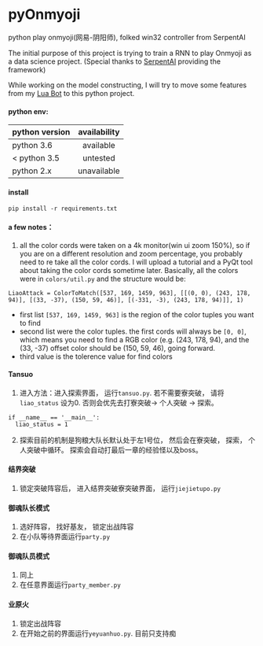 # pyOnmyoji
python play onmyoji(网易-阴阳师), folked win32 controller from SerpentAI

The initial purpose of this project is trying to train a RNN to play Onmyoji as a data science project. (Special thanks to [SerpentAI](https://github.com/SerpentAI/SerpentAI) providing the framework)

While working on the model constructing, I will try to move some features from my [Lua Bot](https://github.com/luoy2/yys_lua_script) to this python project.

#### python env:

| python version        | availability |
| ------------- |:-------------:|
|python 3.6| available |
|< python 3.5 | untested     |
|python 2.x| unavailable |


#### install
```
pip install -r requirements.txt
```



#### a few notes：
1. all the color cords were taken on a 4k monitor(win ui zoom 150%), so if you are on a different resolution and zoom percentage, you probably need to re take all the color cords. I will upload a tutorial and a PyQt tool about taking the color cords sometime later. Basically, all the colors were in `colors/util.py` and the structure would be:

```
LiaoAttack = ColorToMatch([537, 169, 1459, 963], [[(0, 0), (243, 178, 94)], [(33, -37), (150, 59, 46)], [(-331, -3), (243, 178, 94)]], 1)
```

  - first list `[537, 169, 1459, 963]` is the region of the color tuples you want to find
  - second list were the color tuples. the first cords will always be `[0, 0]`, which means you need to find a RGB color (e.g. (243, 178, 94), and the (33, -37) offset color should be (150, 59, 46), going forward.
  - third value is the tolerence value for find colors
 
 
 
 #### Tansuo
1. 进入方法：进入探索界面， 运行`tansuo.py`. 若不需要寮突破， 请将`liao_status` 设为0. 否则会优先去打寮突破-> 个人突破 -> 探索。
  ```
  if __name__ == '__main__':
    liao_status = 1
  ```
2. 探索目前的机制是狗粮大队长默认处于左1号位， 然后会在寮突破， 探索， 个人突破中循环。 探索会自动打最后一章的经验怪以及boss。
  
  
 #### 结界突破
 1. 锁定突破阵容后， 进入结界突破寮突破界面， 运行`jiejietupo.py`
 
 #### 御魂队长模式
 1. 选好阵容， 找好基友， 锁定出战阵容
 2. 在小队等待界面运行`party.py`
 
 #### 御魂队员模式
 1. 同上
 2. 在任意界面运行`party_member.py`
 
 
 #### 业原火
 1. 锁定出战阵容
 2. 在开始之前的界面运行`yeyuanhuo.py`. 目前只支持痴
 
 
 
